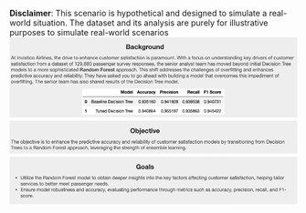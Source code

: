 **Disclaimer**: This scenario is hypothetical and designed to simulate a real-world situation. The dataset and its analysis are purely for illustrative purposes to simulate real-world scenarios
<img src = 'snapshot1.png'>
